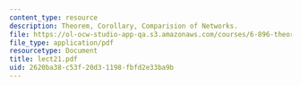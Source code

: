 ```yaml
---
content_type: resource
description: Theorem, Corollary, Comparision of Networks.
file: https://ol-ocw-studio-app-qa.s3.amazonaws.com/courses/6-896-theory-of-parallel-hardware-sma-5511-spring-2004/2620ba38c53f20d31198fbfd2e33ba9b_lect21.pdf
file_type: application/pdf
resourcetype: Document
title: lect21.pdf
uid: 2620ba38-c53f-20d3-1198-fbfd2e33ba9b
---
```

